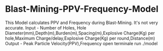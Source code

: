# Blast-Mining-PPV-Frequency-Model
This Model calculates PPV and Frequency during Blast-Mining. It's not very accurate.
Input - Number of Holes, Hole Diameter(mm),Depth(m),Burden(m),Spacing(m),Explosive Charge(Kg) per hole,Maximum Charge/delay,Explosive Charge(Kg) per round,Distance(m)
Output - Peak Particle Velocity(PPV),Frequency
open terminale run ./model
